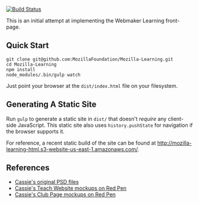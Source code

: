 [![Build Status](https://travis-ci.org/MozillaFoundation/Mozilla-Learning.svg?branch=master)](https://travis-ci.org/MozillaFoundation/Mozilla-Learning)

This is an initial attempt at implementing the Webmaker Learning
front-page.

## Quick Start

```
git clone git@github.com:MozillaFoundation/Mozilla-Learning.git
cd Mozilla-Learning
npm install
node_modules/.bin/gulp watch
```

Just point your browser at the `dist/index.html` file on your filesystem.

## Generating A Static Site

Run `gulp` to generate a static site in `dist/` that
doesn't *require* any client-side JavaScript. This static
site also uses `history.pushState` for navigation if the browser
supports it.

For reference, a recent static build of the site can be found at
http://mozilla-learning-html.s3-website-us-east-1.amazonaws.com/.

## References

* [Cassie's original PSD files][psd]
* [Cassie's Teach Website mockups on Red Pen][redpen_teach]
* [Cassie's Club Page mockups on Red Pen][redpen_club]

<!-- links -->

  [psd]: https://www.dropbox.com/sh/2kbwq2cl9x6q0r8/AAA2Io_uv8sW0MVqyZr4H8Tca?dl=0#/
  [redpen_teach]: https://redpen.io/p/tv97d65122e4dcb2ab
  [redpen_club]: https://redpen.io/p/jza7e4f541a24313ff
